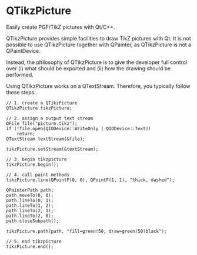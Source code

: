 QTikzPicture
============

Easily create PGF/TikZ pictures with Qt/C++.

QTikzPicture provides simple facilities to draw TikZ pictures with Qt.
It is not possible to use QTikzPicture together with QPainter, as
QTikzPicture is not a QPaintDevice.

Instead, the philosophy of QTikzPicture is to give the developer full
control over (i) what should be exported and (ii) how the drawing
should be performed.

Using QTikzPicture works on a QTextStream. Therefore, you typically
follow these steps:

    // 1. create a QTikzPicture
    QTikzPicture tikzPicture;

    // 2. assign a output text stream
    QFile file("picture.tikz");
    if (!file.open(QIODevice::WriteOnly | QIODevice::Text))
        return;
    QTextStream textStream(&file);

    tikzPicture.setStream(&textStream);

    // 3. begin tikzpicture
    tikzPicture.begin();

    // 4. call paint methods
    tikzPicture.line(QPointF(0, 0), QPointF(1, 1), "thick, dashed");

    QPainterPath path;
    path.moveTo(0, 0);
    path.lineTo(0, 1);
    path.lineTo(1, 2);
    path.lineTo(2, 1);
    path.lineTo(2, 0);
    path.closeSubpath();

    tikzPicture.path(path, "fill=green!50, draw=green!50!black");

    // 5. end tikzpicture
    tikzPicture.end();
